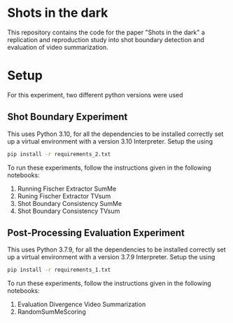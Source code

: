 # Shots in the dark

This repository contains the code for the paper "Shots in the dark" a replication and reproduction study into shot boundary detection and evaluation of video summarization.

# Setup

For this experiment, two different python versions were used

## Shot Boundary Experiment

This uses Python 3.10, for all the dependencies to be installed correctly set up a virtual environment with a version 3.10 Interpreter. Setup the using 

```bash
pip install -r requirements_2.txt
```

To run these experiments, follow the instructions given in the following notebooks:

1. Running Fischer Extractor SumMe
2. Runing Fischer Extractor TVsum
3. Shot Boundary Consistency SumMe
4. Shot Boundary Consistency TVsum


## Post-Processing Evaluation Experiment

This uses Python 3.7.9, for all the dependencies to be installed correctly set up a virtual environment with a version 3.7.9 Interpreter. Setup the using 

```bash
pip install -r requirements_1.txt
```

To run these experiments, follow the instructions given in the following notebooks:
1. Evaluation Divergence Video Summarization
2. RandomSumMeScoring